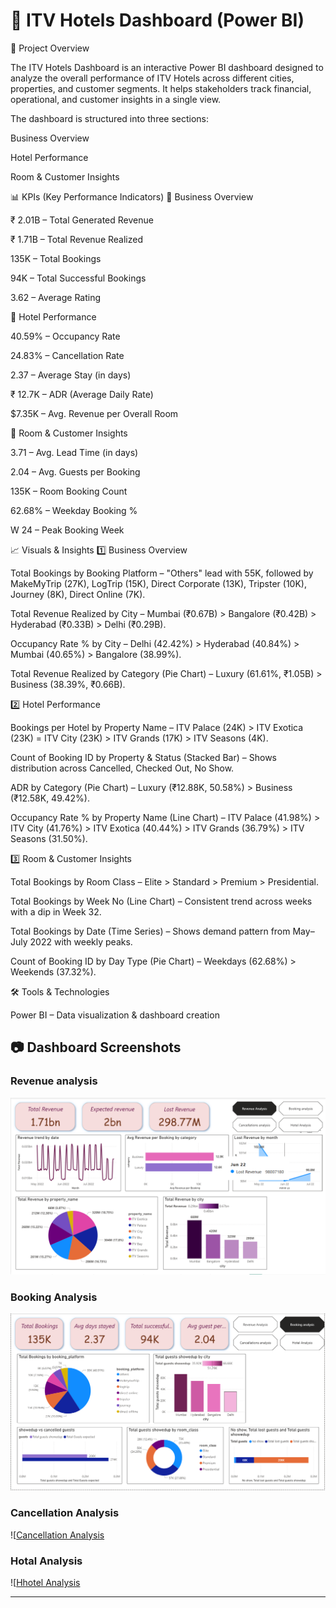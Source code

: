 # 🏨 ITV Hotels Dashboard (Power BI)

📌 Project Overview

The ITV Hotels Dashboard is an interactive Power BI dashboard designed to analyze the overall performance of ITV Hotels across different cities, properties, and customer segments. It helps stakeholders track financial, operational, and customer insights in a single view.

The dashboard is structured into three sections:

Business Overview

Hotel Performance

Room & Customer Insights

📊 KPIs (Key Performance Indicators)
🔹 Business Overview

₹ 2.01B – Total Generated Revenue

₹ 1.71B – Total Revenue Realized

135K – Total Bookings

94K – Total Successful Bookings

3.62 – Average Rating

🔹 Hotel Performance

40.59% – Occupancy Rate

24.83% – Cancellation Rate

2.37 – Average Stay (in days)

₹ 12.7K – ADR (Average Daily Rate)

$7.35K – Avg. Revenue per Overall Room

🔹 Room & Customer Insights

3.71 – Avg. Lead Time (in days)

2.04 – Avg. Guests per Booking

135K – Room Booking Count

62.68% – Weekday Booking %

W 24 – Peak Booking Week

📈 Visuals & Insights
1️⃣ Business Overview

Total Bookings by Booking Platform – "Others" lead with 55K, followed by MakeMyTrip (27K), LogTrip (15K), Direct Corporate (13K), Tripster (10K), Journey (8K), Direct Online (7K).

Total Revenue Realized by City – Mumbai (₹0.67B) > Bangalore (₹0.42B) > Hyderabad (₹0.33B) > Delhi (₹0.29B).

Occupancy Rate % by City – Delhi (42.42%) > Hyderabad (40.84%) > Mumbai (40.65%) > Bangalore (38.99%).

Total Revenue Realized by Category (Pie Chart) – Luxury (61.61%, ₹1.05B) > Business (38.39%, ₹0.66B).

2️⃣ Hotel Performance

Bookings per Hotel by Property Name – ITV Palace (24K) > ITV Exotica (23K) = ITV City (23K) > ITV Grands (17K) > ITV Seasons (4K).

Count of Booking ID by Property & Status (Stacked Bar) – Shows distribution across Cancelled, Checked Out, No Show.

ADR by Category (Pie Chart) – Luxury (₹12.88K, 50.58%) > Business (₹12.58K, 49.42%).

Occupancy Rate % by Property Name (Line Chart) – ITV Palace (41.98%) > ITV City (41.76%) > ITV Exotica (40.44%) > ITV Grands (36.79%) > ITV Seasons (31.50%).

3️⃣ Room & Customer Insights

Total Bookings by Room Class – Elite > Standard > Premium > Presidential.

Total Bookings by Week No (Line Chart) – Consistent trend across weeks with a dip in Week 32.

Total Bookings by Date (Time Series) – Shows demand pattern from May–July 2022 with weekly peaks.

Count of Booking ID by Day Type (Pie Chart) – Weekdays (62.68%) > Weekends (37.32%).

🛠 Tools & Technologies

Power BI – Data visualization & dashboard creation


## 📷 Dashboard Screenshots
### Revenue analysis
![Revenue analysis](https://github.com/MitaliSawant14/Data_Analysis_projects/blob/5ce2344400a8a8af60467ad77f3b7f862fb9d38f/Power%20BI-Projects/Screenshot%202025-09-23%20190422.png)

### Booking Analysis
![Booking Analysis](https://github.com/MitaliSawant14/Data_Analysis_projects/blob/fe228bb1bd4f889b4bc4e999cc85fd92b998f9d3/Power%20BI-Projects/Screenshot%202025-09-23%20190700.png)

### Cancellation Analysis
![[Cancellation Analysis]()

### Hotal Analysis
![[Hhotel Analysis]()

---
